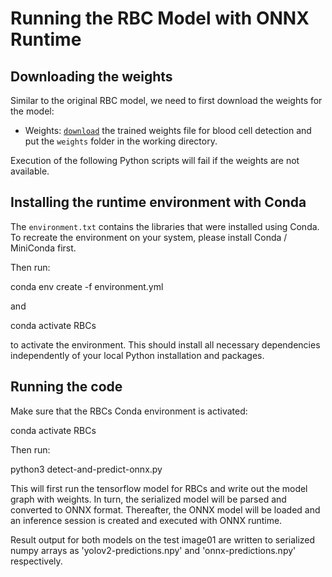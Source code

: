 # Running the RBC Model with ONNX Runtime

## Downloading the weights

Similar to the original RBC model, we need to first download the weights for the model:

- Weights: [```download```](https://1drv.ms/u/s!AlXVRhh1rUKThlxTievX0X1CpXd0?e=9cKxYb) the trained weights file for blood cell detection and put the ```weights``` folder in the working directory.

Execution of the following Python scripts will fail if the weights are not available.

## Installing the runtime environment with Conda

The `environment.txt` contains the libraries that were installed using Conda. 
To recreate the environment on your system, please install Conda / MiniConda first.

Then run:

  conda env create -f environment.yml

and

  conda activate RBCs

to activate the environment. This should install all necessary dependencies independently of your local Python installation and packages.

## Running the code

Make sure that the RBCs Conda environment is activated:

  conda activate RBCs

Then run:

  python3 detect-and-predict-onnx.py

This will first run the tensorflow model for RBCs and write out the model graph with weights.
In turn, the serialized model will be parsed and converted to ONNX format.
Thereafter, the ONNX model will be loaded and an inference session is created and executed with ONNX runtime.

Result output for both models on the test image01 are written to serialized numpy arrays as 'yolov2-predictions.npy' and 'onnx-predictions.npy' respectively.
